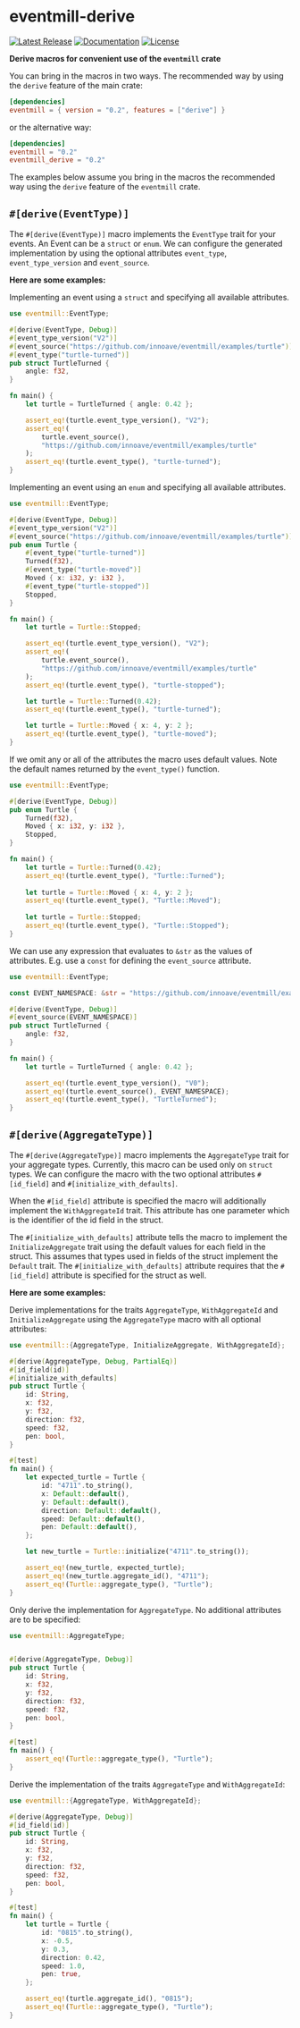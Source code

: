 # eventmill-derive &emsp;

[![Latest Release]][crates.io]
[![Documentation]][docs.rs]
[![License]](LICENSE)

[Latest Release]: https://img.shields.io/crates/v/eventmill_derive.svg
[crates.io]: https://crates.io/crates/eventmill_derive
[Documentation]: https://docs.rs/eventmill/badge.svg
[docs.rs]: https://docs.rs/eventmill_derive
[License]: https://img.shields.io/badge/license-MIT%2FApache_2.0-blue.svg
[MIT]: https://opensource.org/licenses/MIT
[Apache-2.0]: https://www.apache.org/licenses/LICENSE-2.0

**Derive macros for convenient use of the `eventmill` crate**

You can bring in the macros in two ways. The recommended way by using the `derive` feature of the
main crate:

```toml
[dependencies]
eventmill = { version = "0.2", features = ["derive"] }
```

or the alternative way:

```toml
[dependencies]
eventmill = "0.2"
eventmill_derive = "0.2"
```

The examples below assume you bring in the macros the recommended way using the `derive` feature of
the `eventmill` crate.

## `#[derive(EventType)]`

The `#[derive(EventType)]` macro implements the `EventType` trait for your events. An Event can be
a `struct` or `enum`. We can configure the generated implementation by using the optional attributes
`event_type`, `event_type_version` and `event_source`.

**Here are some examples:**

Implementing an event using a `struct` and specifying all available attributes.

```rust
use eventmill::EventType;

#[derive(EventType, Debug)]
#[event_type_version("V2")]
#[event_source("https://github.com/innoave/eventmill/examples/turtle")]
#[event_type("turtle-turned")]
pub struct TurtleTurned {
    angle: f32,
}

fn main() {
    let turtle = TurtleTurned { angle: 0.42 };

    assert_eq!(turtle.event_type_version(), "V2");
    assert_eq!(
        turtle.event_source(),
        "https://github.com/innoave/eventmill/examples/turtle"
    );
    assert_eq!(turtle.event_type(), "turtle-turned");
}
```

Implementing an event using an `enum` and specifying all available attributes.

```rust
use eventmill::EventType;

#[derive(EventType, Debug)]
#[event_type_version("V2")]
#[event_source("https://github.com/innoave/eventmill/examples/turtle")]
pub enum Turtle {
    #[event_type("turtle-turned")]
    Turned(f32),
    #[event_type("turtle-moved")]
    Moved { x: i32, y: i32 },
    #[event_type("turtle-stopped")]
    Stopped,
}

fn main() {
    let turtle = Turtle::Stopped;

    assert_eq!(turtle.event_type_version(), "V2");
    assert_eq!(
        turtle.event_source(),
        "https://github.com/innoave/eventmill/examples/turtle"
    );
    assert_eq!(turtle.event_type(), "turtle-stopped");

    let turtle = Turtle::Turned(0.42);
    assert_eq!(turtle.event_type(), "turtle-turned");

    let turtle = Turtle::Moved { x: 4, y: 2 };
    assert_eq!(turtle.event_type(), "turtle-moved");
}
```

If we omit any or all of the attributes the macro uses default values. Note the default names 
returned by the `event_type()` function.

```rust
use eventmill::EventType;

#[derive(EventType, Debug)]
pub enum Turtle {
    Turned(f32),
    Moved { x: i32, y: i32 },
    Stopped,
}

fn main() { 
    let turtle = Turtle::Turned(0.42);
    assert_eq!(turtle.event_type(), "Turtle::Turned");
    
    let turtle = Turtle::Moved { x: 4, y: 2 };
    assert_eq!(turtle.event_type(), "Turtle::Moved");
    
    let turtle = Turtle::Stopped;
    assert_eq!(turtle.event_type(), "Turtle::Stopped");
}
```

We can use any expression that evaluates to `&str` as the values of attributes. E.g. use a `const`
for defining the `event_source` attribute.

```rust
use eventmill::EventType;

const EVENT_NAMESPACE: &str = "https://github.com/innoave/eventmill/examples/turtle";

#[derive(EventType, Debug)]
#[event_source(EVENT_NAMESPACE)]
pub struct TurtleTurned {
    angle: f32,
}

fn main() {
    let turtle = TurtleTurned { angle: 0.42 };

    assert_eq!(turtle.event_type_version(), "V0");
    assert_eq!(turtle.event_source(), EVENT_NAMESPACE);
    assert_eq!(turtle.event_type(), "TurtleTurned");
}
```

## `#[derive(AggregateType)]`

The `#[derive(AggregateType)]` macro implements the `AggregateType` trait for your aggregate types.
Currently, this macro can be used only on `struct` types. We can configure the macro with the two
optional attributes `#[id_field]` and `#[initialize_with_defaults]`.
 
When the `#[id_field]` attribute is specified the macro will additionally implement the 
`WithAggregateId` trait. This attribute has one parameter which is the identifier of the id field
in the struct.    

The `#[initialize_with_defaults]` attribute tells the macro to implement the `InitializeAggregate`
trait using the default values for each field in the struct. This assumes that types used in fields
of the struct implement the `Default` trait. The `#[initialize_with_defaults]` attribute requires 
that the `#[id_field]` attribute is specified for the struct as well.
 
**Here are some examples:**

Derive implementations for the traits `AggregateType`, `WithAggregateId` and `InitializeAggregate`
using the `AggregateType` macro with all optional attributes:

```rust
use eventmill::{AggregateType, InitializeAggregate, WithAggregateId};

#[derive(AggregateType, Debug, PartialEq)]
#[id_field(id)]
#[initialize_with_defaults]
pub struct Turtle {
    id: String,
    x: f32,
    y: f32,
    direction: f32,
    speed: f32,
    pen: bool,
}

#[test]
fn main() {
    let expected_turtle = Turtle {
        id: "4711".to_string(),
        x: Default::default(),
        y: Default::default(),
        direction: Default::default(),
        speed: Default::default(),
        pen: Default::default(),
    };

    let new_turtle = Turtle::initialize("4711".to_string());

    assert_eq!(new_turtle, expected_turtle);
    assert_eq!(new_turtle.aggregate_id(), "4711");
    assert_eq!(Turtle::aggregate_type(), "Turtle");
}
```

Only derive the implementation for `AggregateType`. No additional attributes are to be specified:

```rust
use eventmill::AggregateType;


#[derive(AggregateType, Debug)]
pub struct Turtle {
    id: String,
    x: f32,
    y: f32,
    direction: f32,
    speed: f32,
    pen: bool,
}

#[test]
fn main() {
    assert_eq!(Turtle::aggregate_type(), "Turtle");
}
```

Derive the implementation of the traits `AggregateType` and `WithAggregateId`:

```rust
use eventmill::{AggregateType, WithAggregateId};

#[derive(AggregateType, Debug)]
#[id_field(id)]
pub struct Turtle {
    id: String,
    x: f32,
    y: f32,
    direction: f32,
    speed: f32,
    pen: bool,
}

#[test]
fn main() {
    let turtle = Turtle {
        id: "0815".to_string(),
        x: -0.5,
        y: 0.3,
        direction: 0.42,
        speed: 1.0,
        pen: true,
    };

    assert_eq!(turtle.aggregate_id(), "0815");
    assert_eq!(Turtle::aggregate_type(), "Turtle");
}
```
